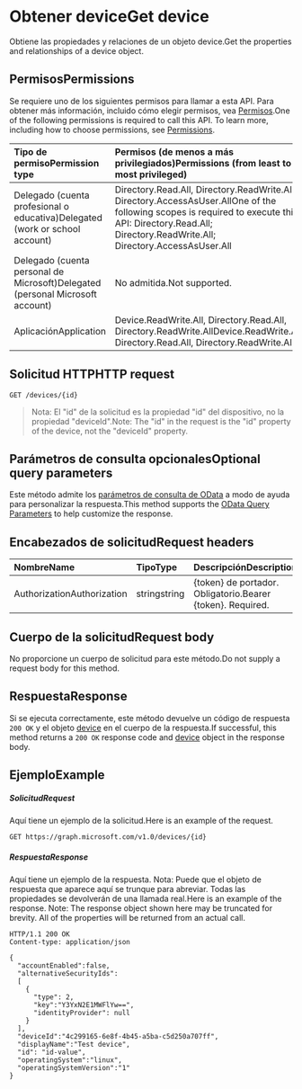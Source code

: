 # <a name="get-device"></a><span data-ttu-id="94365-101">Obtener device</span><span class="sxs-lookup"><span data-stu-id="94365-101">Get device</span></span>

<span data-ttu-id="94365-102">Obtiene las propiedades y relaciones de un objeto device.</span><span class="sxs-lookup"><span data-stu-id="94365-102">Get the properties and relationships of a device object.</span></span>
## <a name="permissions"></a><span data-ttu-id="94365-103">Permisos</span><span class="sxs-lookup"><span data-stu-id="94365-103">Permissions</span></span>
<span data-ttu-id="94365-p101">Se requiere uno de los siguientes permisos para llamar a esta API. Para obtener más información, incluido cómo elegir permisos, vea [Permisos](../../../concepts/permissions_reference.md).</span><span class="sxs-lookup"><span data-stu-id="94365-p101">One of the following permissions is required to call this API. To learn more, including how to choose permissions, see [Permissions](../../../concepts/permissions_reference.md).</span></span>


|<span data-ttu-id="94365-106">Tipo de permiso</span><span class="sxs-lookup"><span data-stu-id="94365-106">Permission type</span></span>      | <span data-ttu-id="94365-107">Permisos (de menos a más privilegiados)</span><span class="sxs-lookup"><span data-stu-id="94365-107">Permissions (from least to most privileged)</span></span>              |
|:--------------------|:---------------------------------------------------------|
|<span data-ttu-id="94365-108">Delegado (cuenta profesional o educativa)</span><span class="sxs-lookup"><span data-stu-id="94365-108">Delegated (work or school account)</span></span> | <span data-ttu-id="94365-109">Directory.Read.All, Directory.ReadWrite.All, Directory.AccessAsUser.All</span><span class="sxs-lookup"><span data-stu-id="94365-109">One of the following scopes is required to execute this API: Directory.Read.All; Directory.ReadWrite.All; Directory.AccessAsUser.All</span></span>    |
|<span data-ttu-id="94365-110">Delegado (cuenta personal de Microsoft)</span><span class="sxs-lookup"><span data-stu-id="94365-110">Delegated (personal Microsoft account)</span></span> | <span data-ttu-id="94365-111">No admitida.</span><span class="sxs-lookup"><span data-stu-id="94365-111">Not supported.</span></span>    |
|<span data-ttu-id="94365-112">Aplicación</span><span class="sxs-lookup"><span data-stu-id="94365-112">Application</span></span> | <span data-ttu-id="94365-113">Device.ReadWrite.All, Directory.Read.All, Directory.ReadWrite.All</span><span class="sxs-lookup"><span data-stu-id="94365-113">Device.ReadWrite.All, Directory.Read.All, Directory.ReadWrite.All</span></span> |

## <a name="http-request"></a><span data-ttu-id="94365-114">Solicitud HTTP</span><span class="sxs-lookup"><span data-stu-id="94365-114">HTTP request</span></span>
<!-- { "blockType": "ignored" } -->
```http
GET /devices/{id}
```
> <span data-ttu-id="94365-115">Nota: El "id" de la solicitud es la propiedad "id" del dispositivo, no la propiedad "deviceId".</span><span class="sxs-lookup"><span data-stu-id="94365-115">Note: The "id" in the request is the "id" property of the device, not the "deviceId" property.</span></span>

## <a name="optional-query-parameters"></a><span data-ttu-id="94365-116">Parámetros de consulta opcionales</span><span class="sxs-lookup"><span data-stu-id="94365-116">Optional query parameters</span></span>
<span data-ttu-id="94365-117">Este método admite los [parámetros de consulta de OData](http://developer.microsoft.com/en-us/graph/docs/overview/query_parameters) a modo de ayuda para personalizar la respuesta.</span><span class="sxs-lookup"><span data-stu-id="94365-117">This method supports the [OData Query Parameters](http://developer.microsoft.com/en-us/graph/docs/overview/query_parameters) to help customize the response.</span></span>

## <a name="request-headers"></a><span data-ttu-id="94365-118">Encabezados de solicitud</span><span class="sxs-lookup"><span data-stu-id="94365-118">Request headers</span></span>
| <span data-ttu-id="94365-119">Nombre</span><span class="sxs-lookup"><span data-stu-id="94365-119">Name</span></span>       | <span data-ttu-id="94365-120">Tipo</span><span class="sxs-lookup"><span data-stu-id="94365-120">Type</span></span> | <span data-ttu-id="94365-121">Descripción</span><span class="sxs-lookup"><span data-stu-id="94365-121">Description</span></span>|
|:-----------|:------|:----------|
| <span data-ttu-id="94365-122">Authorization</span><span class="sxs-lookup"><span data-stu-id="94365-122">Authorization</span></span>  | <span data-ttu-id="94365-123">string</span><span class="sxs-lookup"><span data-stu-id="94365-123">string</span></span>  | <span data-ttu-id="94365-p102">{token} de portador. Obligatorio.</span><span class="sxs-lookup"><span data-stu-id="94365-p102">Bearer {token}. Required.</span></span> |

## <a name="request-body"></a><span data-ttu-id="94365-126">Cuerpo de la solicitud</span><span class="sxs-lookup"><span data-stu-id="94365-126">Request body</span></span>
<span data-ttu-id="94365-127">No proporcione un cuerpo de solicitud para este método.</span><span class="sxs-lookup"><span data-stu-id="94365-127">Do not supply a request body for this method.</span></span>

## <a name="response"></a><span data-ttu-id="94365-128">Respuesta</span><span class="sxs-lookup"><span data-stu-id="94365-128">Response</span></span>

<span data-ttu-id="94365-129">Si se ejecuta correctamente, este método devuelve un código de respuesta `200 OK` y el objeto [device](../resources/device.md) en el cuerpo de la respuesta.</span><span class="sxs-lookup"><span data-stu-id="94365-129">If successful, this method returns a `200 OK` response code and [device](../resources/device.md) object in the response body.</span></span>
## <a name="example"></a><span data-ttu-id="94365-130">Ejemplo</span><span class="sxs-lookup"><span data-stu-id="94365-130">Example</span></span>
##### <a name="request"></a><span data-ttu-id="94365-131">Solicitud</span><span class="sxs-lookup"><span data-stu-id="94365-131">Request</span></span>
<span data-ttu-id="94365-132">Aquí tiene un ejemplo de la solicitud.</span><span class="sxs-lookup"><span data-stu-id="94365-132">Here is an example of the request.</span></span>
<!-- {
  "blockType": "request",
  "name": "get_device"
}-->
```http
GET https://graph.microsoft.com/v1.0/devices/{id}
```
##### <a name="response"></a><span data-ttu-id="94365-133">Respuesta</span><span class="sxs-lookup"><span data-stu-id="94365-133">Response</span></span>
<span data-ttu-id="94365-p103">Aquí tiene un ejemplo de la respuesta. Nota: Puede que el objeto de respuesta que aparece aquí se trunque para abreviar. Todas las propiedades se devolverán de una llamada real.</span><span class="sxs-lookup"><span data-stu-id="94365-p103">Here is an example of the response. Note: The response object shown here may be truncated for brevity. All of the properties will be returned from an actual call.</span></span>
<!-- {
  "blockType": "response",
  "truncated": true,
  "@odata.type": "microsoft.graph.device"
} -->
```http
HTTP/1.1 200 OK
Content-type: application/json

{
  "accountEnabled":false,
  "alternativeSecurityIds":
  [
    {
      "type": 2,
      "key":"Y3YxN2E1MWFlYw==",
      "identityProvider": null
    }
  ],
  "deviceId":"4c299165-6e8f-4b45-a5ba-c5d250a707ff",
  "displayName":"Test device",
  "id": "id-value",
  "operatingSystem":"linux",
  "operatingSystemVersion":"1"
}
```

<!-- uuid: 8fcb5dbc-d5aa-4681-8e31-b001d5168d79
2015-10-25 14:57:30 UTC -->
<!-- {
  "type": "#page.annotation",
  "description": "Get device",
  "keywords": "",
  "section": "documentation",
  "tocPath": ""
}-->
